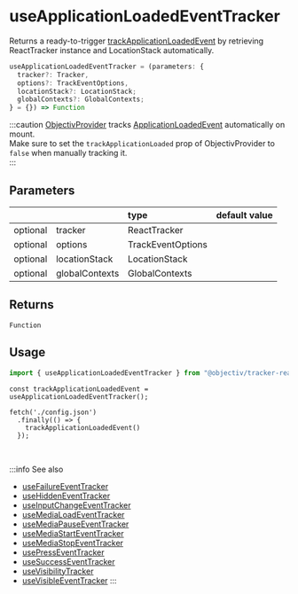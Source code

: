 # useApplicationLoadedEventTracker

Returns a ready-to-trigger [trackApplicationLoadedEvent](/tracking/react/api-reference/eventTrackers/trackApplicationLoadedEvent.md) by retrieving ReactTracker instance and LocationStack automatically. 

```ts
useApplicationLoadedEventTracker = (parameters: {
  tracker?: Tracker,
  options?: TrackEventOptions,
  locationStack?: LocationStack;
  globalContexts?: GlobalContexts;
} = {}) => Function
```

:::caution
[ObjectivProvider](/tracking/react/api-reference/common/providers/ObjectivProvider.md) tracks [ApplicationLoadedEvent](/taxonomy/reference/events/ApplicationLoadedEvent.md) automatically on mount.  
Make sure to set the `trackApplicationLoaded` prop of ObjectivProvider to `false` when manually tracking it.  
:::

## Parameters
|          |                | type              | default value |
|:--------:|:---------------|:------------------|:--------------|
| optional | tracker        | ReactTracker      |               |
| optional | options        | TrackEventOptions |               |
| optional | locationStack  | LocationStack     |               |
| optional | globalContexts | GlobalContexts    |               |

## Returns
`Function`

## Usage
```ts
import { useApplicationLoadedEventTracker } from "@objectiv/tracker-react";
```

```tsx title="Scenario: trigger ApplicationLoadedEvent only after the config fetch has executed"
const trackApplicationLoadedEvent = useApplicationLoadedEventTracker();

fetch('./config.json')
  .finally(() => {
    trackApplicationLoadedEvent()
  });
```

<br />

:::info See also
- [useFailureEventTracker](/tracking/react/api-reference/hooks/eventTrackers/useFailureEventTracker.md)
- [useHiddenEventTracker](/tracking/react/api-reference/hooks/eventTrackers/useHiddenEventTracker.md)
- [useInputChangeEventTracker](/tracking/react/api-reference/hooks/eventTrackers/useInputChangeEventTracker.md)
- [useMediaLoadEventTracker](/tracking/react/api-reference/hooks/eventTrackers/useMediaLoadEventTracker.md)
- [useMediaPauseEventTracker](/tracking/react/api-reference/hooks/eventTrackers/useMediaPauseEventTracker.md)
- [useMediaStartEventTracker](/tracking/react/api-reference/hooks/eventTrackers/useMediaStartEventTracker.md)
- [useMediaStopEventTracker](/tracking/react/api-reference/hooks/eventTrackers/useMediaStopEventTracker.md)
- [usePressEventTracker](/tracking/react/api-reference/hooks/eventTrackers/usePressEventTracker.md)
- [useSuccessEventTracker](/tracking/react/api-reference/hooks/eventTrackers/useSuccessEventTracker.md)
- [useVisibilityTracker](/tracking/react/api-reference/hooks/eventTrackers/useVisibilityTracker.md)
- [useVisibleEventTracker](/tracking/react/api-reference/hooks/eventTrackers/useVisibleEventTracker.md)
:::
